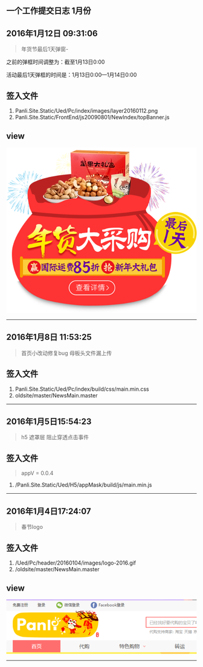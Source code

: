 ## 一个工作提交日志 1月份

## 2016年1月12日 09:31:06

> 年货节最后1天弹窗-

之前的弹框时间调整为：截至1月13日0:00

活动最后1天弹框的时间是：1月13日0:00—1月14日0:00  


## 签入文件

1. Panli.Site.Static/Ued/Pc/index/images/layer20160112.png
2. Panli.Site.Static/FrontEnd/js20090801/NewIndex/topBanner.js


## view


![](./images/layer20160112.png)

---

## 2016年1月8日 11:53:25

> 首页小改动修复bug  母板头文件漏上传

## 签入文件

1. Panli.Site.Static/Ued/Pc/index/build/css/main.min.css
2. oldsite/master/NewsMain.master



---


## 2016年1月5日15:54:23

> h5 遮罩层 阻止穿透点击事件

## 签入文件

> appV = 0.0.4

1. /Panli.Site.Static/Ued/H5/appMask/build/js/main.min.js



---

## 2016年1月4日17:24:07

> 春节logo

## 签入文件

1. /Ued/Pc/header/20160104/images/logo-2016.gif
2. /oldsite/master/NewsMain.master

## view

![](./images/2016-01-04_173410.png)

---